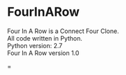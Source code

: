 FourInARow
=========
Four In A Row is a Connect Four Clone.<br />
All code written in Python.<br />
Python version: 2.7<br />
Four In A Row version 1.0

=
